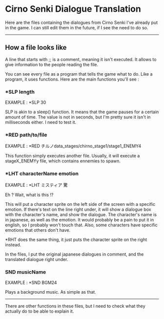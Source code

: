 # Cirno Senki Dialogue Translation

Here are the files containing the dialogues from Cirno Senki I've already put in the game.
I can still edit them in the future, if I see the need to do so.

--------------------------------------------------------


## How a file looks like

A line that starts with ;; is a comment, meaning it isn't executed. It allows to give information to the people reading the file.

You can see every file as a program that tells the game what to do. Like a program, it uses functions. Here are the main functions you'll see :




### *SLP length
EXAMPLE : *SLP 30

SLP is akin to a sleep() function. It means that the game pauses for a certain amount of time. The value is not in seconds, but I'm pretty sure it isn't in milliseconds either. I need to test it.




### *RED path/to/file
EXAMPLE : *RED チルノdata_stages/chirno_stage1/stage1_ENEMY4

This function simply executes another file. Usually, it will execute a stageX_ENEMYy file, which contains ennemies to spawn.



### *LHT characterName emotion
EXAMPLE : *LHT ミスティア 驚

Eh ? Wait, what is this !?


This will put a character sprite on the left side of the screen with a specific emotion. If there's text on the line right under, it will show a dialogue box with the character's name, and show the dialogue. The character's name is in japanese, as well as the emotion. It would probably be a pain to put it in english, so I probably won't touch that. Also, some characters have specific emotions that others don't have.

*RHT does the same thing, it just puts the character sprite on the right instead.

In the files, I put the original japanese dialogues in comment, and the translated dialogue right under.



### SND musicName
EXAMPLE : *SND BGM24

Plays a background music. As simple as that.


--------------------------------------------------------
There are other functions in these files, but I need to check what they actually do to be able to explain it.















